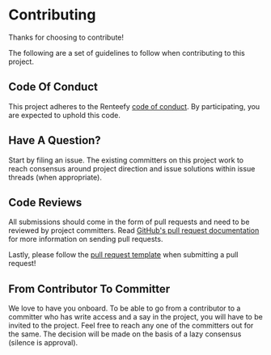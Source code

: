# Contributing

Thanks for choosing to contribute!

The following are a set of guidelines to follow when contributing to this project.

## Code Of Conduct

This project adheres to the Renteefy [code of conduct](CODE_OF_CONDUCT.md). By participating,
you are expected to uphold this code.

## Have A Question?

Start by filing an issue. The existing committers on this project work to reach
consensus around project direction and issue solutions within issue threads
(when appropriate).

## Code Reviews

All submissions should come in the form of pull requests and need to be reviewed
by project committers. Read [GitHub's pull request documentation](https://help.github.com/articles/about-pull-requests/)
for more information on sending pull requests.

Lastly, please follow the [pull request template](PULL_REQUEST_TEMPLATE.md) when
submitting a pull request!

## From Contributor To Committer

We love to have you onboard. To be able to go from a contributor to a committer who has write access and a say in the project, you will have to be invited to the project. Feel free to reach any one of the committers out for the same. The decision will be made on the basis of a lazy consensus (silence is approval).
